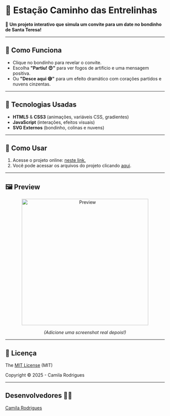 #  🚋 Estação Caminho das Entrelinhas

💛 **Um projeto interativo que simula um convite para um date no bondinho de Santa Teresa!**  

---

## 🌟 Como Funciona  
- Clique no bondinho para revelar o convite.  
- Escolha **"Partiu! 😍"** para ver fogos de artifício e uma mensagem positiva.  
- Ou **"Desce aqui 😅"** para um efeito dramático com corações partidos e nuvens cinzentas.  

---

## 🎨 Tecnologias Usadas  
- **HTML5** & **CSS3** (animações, variáveis CSS, gradientes)  
- **JavaScript** (interações, efeitos visuais)  
- **SVG Externos** (bondinho, colinas e nuvens) 

---

## 🚀 Como Usar  
1. Acesse o projeto online: [neste link.](https://rmcamila.github.io/ladeira_encantada/) 
2. Você pode acessar os arquivos do projeto clicando [aqui](https://github.com/rmcamila/ladeira_encantada.git).

---

## 🖼️ Preview  
<div align="center">
  <img src="https://via.placeholder.com/600x400/F4D35E/333333?text=Bondinho+do+Amor" alt="Preview" width="400">
  <p><em>(Adicione uma screenshot real depois!)</em></p>
</div>

---

## 📄 Licença  
The [MIT License](https://github.com/rmcamila/ladeira_encantada/blob/main/LICENSE) (MIT)

Copyright :copyright: 2025 - Camila Rodrigues

---

## Desenvolvedores 👩‍💻


 [Camila Rodrigues](https://github.com/rmcamila)


